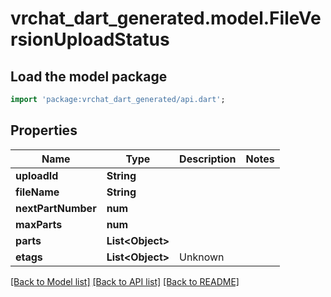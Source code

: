 # vrchat_dart_generated.model.FileVersionUploadStatus

## Load the model package
```dart
import 'package:vrchat_dart_generated/api.dart';
```

## Properties
Name | Type | Description | Notes
------------ | ------------- | ------------- | -------------
**uploadId** | **String** |  | 
**fileName** | **String** |  | 
**nextPartNumber** | **num** |  | 
**maxParts** | **num** |  | 
**parts** | **List&lt;Object&gt;** |  | 
**etags** | **List&lt;Object&gt;** | Unknown | 

[[Back to Model list]](../README.md#documentation-for-models) [[Back to API list]](../README.md#documentation-for-api-endpoints) [[Back to README]](../README.md)


